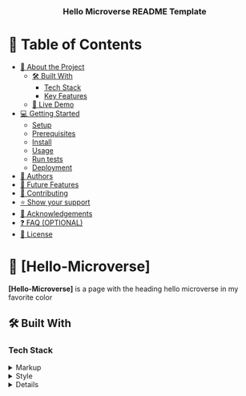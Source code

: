 <a name="readme-top"></a>


<div align="center">
 
  <br/>

  <h3><b>Hello Microverse README Template</b></h3>

</div>


# 📗 Table of Contents

- [📖 About the Project](#about-project)
  - [🛠 Built With](#HTML-CSS)
    - [Tech Stack](#HTML-CSS)
    - [Key Features](#Header)
  - [🚀 Live Demo](#live-demo)
- [💻 Getting Started](#getting-started)
  - [Setup](#setup)
  - [Prerequisites](#prerequisites)
  - [Install](#install)
  - [Usage](#usage)
  - [Run tests](#run-tests)
  - [Deployment](#triangular_flag_on_post-deployment)
- [👥 Authors](#authors)
- [🔭 Future Features](#future-features)
- [🤝 Contributing](#contributing)
- [⭐️ Show your support](#support)
- [🙏 Acknowledgements](#acknowledgements)
- [❓ FAQ (OPTIONAL)](#faq)
- [📝 License](#license)


# 📖 [Hello-Microverse] <a name="Hello Microverse"></a>



**[Hello-Microverse]** is a page with the heading hello microverse in my favorite color

## 🛠 Built With <a name="built-with"></a>

### Tech Stack <a name="html-css"></a>

<details>
  <summary>Markup</summary>
  <ul>
    <li><a href="html.com">HTML</a></li>
  </ul>
</details>

<details>
  <summary>Style</summary>
  <ul>
    <li><a href="https://expressjs.com/">CSS</a></li>
  </ul>
</details>

<details>


### Key Features <a name="Header"></a>



- **[Header]**

<p align="right">(<a href="#readme-top">back to top</a>)</p>



## 💻 Getting Started <a name="getting-started"></a>



To get a local copy up and running, follow these steps.

### Prerequisites

In order to run this project you need:


### Setup

Clone this repository to your desired folder:



### Install

Install this project with:




### Usage

To run the project, execute the following command:




### Run tests

To run tests, run the following command:




### Deployment

You can deploy this project using:



<p align="right">(<a href="#readme-top">back to top</a>)</p>



## 👥 Authors <a name="authors"></a>



👤 **Author1**

- GitHub: [@githubhandle](https://github.com/Gachuna)
- Twitter: [@twitterhandle](https://twitter.com/twitterhandle)
- LinkedIn: [LinkedIn](www.linkedin.com/in/victor-wabuko-02ab9b255)



<p align="right">(<a href="#readme-top">back to top</a>)</p>


## 🔭 Future Features <a name="future-features"></a>


- [ ] **[Add_color_to_the_header]**


<p align="right">(<a href="#readme-top">back to top</a>)</p>


## 🤝 Contributing <a name="contributing"></a>

Contributions, issues, and feature requests are welcome!

Feel free to check the [issues page](../../issues/).

<p align="right">(<a href="#readme-top">back to top</a>)</p>


## ⭐️ Show your support <a name="support"></a>


If you like this project...

<p align="right">(<a href="#readme-top">back to top</a>)</p>


## 🙏 Acknowledgments <a name="acknowledgements"></a>

> 

<p align="right">(<a href="#readme-top">back to top</a>)</p>


## ❓ FAQ (OPTIONAL) <a name="faq"></a>

>

- **[Question_1]**

  - [Answer_1]

- **[Question_2]**

  - [Answer_2]

<p align="right">(<a href="#readme-top">back to top</a>)</p>


## 📝 License <a name="license"></a>

This project is [MIT](LICENSE.md) licensed.



<p align="right">(<a href="#readme-top">back to top</a>)</p>